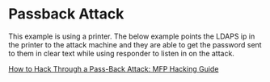 # Passback Attack

This example is using a printer. The below example points the LDAPS ip in the printer to the attack machine and they are able to get the password sent to them in clear text while using responder to listen in on the attack.

[How to Hack Through a Pass-Back Attack: MFP Hacking Guide](https://www.mindpointgroup.com/blog/how-to-hack-through-a-pass-back-attack/)